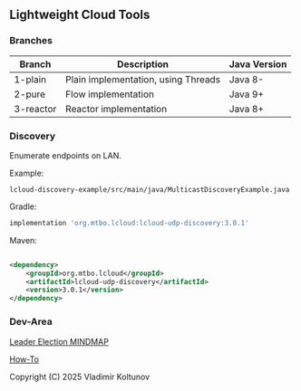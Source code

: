 ## Lightweight Cloud Tools

### Branches

| Branch    | Description                         | Java Version |
|-----------|-------------------------------------|--------------|
| 1-plain   | Plain implementation, using Threads | Java 8-      |
| 2-pure    | Flow implementation                 | Java 9+      |
| 3-reactor | Reactor implementation              | Java 8+      |

### Discovery

Enumerate endpoints on LAN.

Example:

```
lcloud-discovery-example/src/main/java/MulticastDiscoveryExample.java
``` 

Gradle:

```groovy
implementation 'org.mtbo.lcloud:lcloud-udp-discovery:3.0.1'
```

Maven:

```xml

<dependency>
    <groupId>org.mtbo.lcloud</groupId>
    <artifactId>lcloud-udp-discovery</artifactId>
    <version>3.0.1</version>
</dependency>
```

### Dev-Area

[Leader Election MINDMAP](MINDMAP.md)

[How-To](DEV.md)

Copyright (C) 2025 Vladimir Koltunov